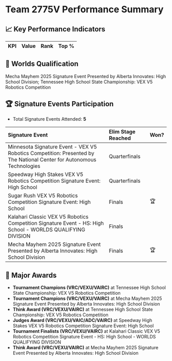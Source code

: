 # Team 2775V Performance Summary

## 📈 Key Performance Indicators
| KPI | Value | Rank | Top % |
|:---|:-----|:----|:-----|


## 🎯 Worlds Qualification
Mecha Mayhem 2025 Signature Event Presented by Alberta Innovates: High School Division; Tennessee High School State Championship: VEX V5 Robotics Competition

## 🏆 Signature Events Participation
- Total Signature Events Attended: **5**

| Signature Event | Elim Stage Reached | Won? |
|:----------------|:-------------------|:----|
| Minnesota Signature Event - VEX V5 Robotics Competition: Presented by The National Center for Autonomous Technologies | Quarterfinals |  |
| Speedway High Stakes VEX V5 Robotics Competition Signature Event: High School | Quarterfinals |  |
| Sugar Rush VEX V5 Robotics Competition Signature Event: High School | Finals | 🏆 |
| Kalahari Classic VEX V5 Robotics Competition Signature Event - HS: High School - WORLDS QUALIFYING DIVISION | Finals |  |
| Mecha Mayhem 2025 Signature Event Presented by Alberta Innovates: High School Division | Finals | 🏆 |


## 🥇 Major Awards
- **Tournament Champions (VRC/VEXU/VAIRC)** at Tennessee High School State Championship: VEX V5 Robotics Competition
- **Tournament Champions (VRC/VEXU/VAIRC)** at Mecha Mayhem 2025 Signature Event Presented by Alberta Innovates: High School Division
- **Think Award (VRC/VEXU/VAIRC)** at Tennessee High School State Championship: VEX V5 Robotics Competition
- **Judges Award (VRC/VEXU/VAIC/ADC/VAIRC)** at Speedway High Stakes VEX V5 Robotics Competition Signature Event: High School
- **Tournament Finalists (VRC/VEXU/VAIRC)** at Kalahari Classic VEX V5 Robotics Competition Signature Event - HS: High School - WORLDS QUALIFYING DIVISION
- **Think Award (VRC/VEXU/VAIRC)** at Mecha Mayhem 2025 Signature Event Presented by Alberta Innovates: High School Division

